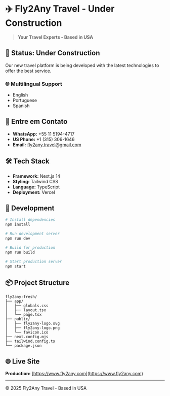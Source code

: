 # ✈️ Fly2Any Travel - Under Construction

> **Your Travel Experts - Based in USA**

## 🚧 Status: Under Construction

Our new travel platform is being developed with the latest technologies to offer the best service.

### 🌐 Multilingual Support
- English
- Portuguese
- Spanish

## 📱 Entre em Contato

- **WhatsApp:** +55 11 5194-4717
- **US Phone:** +1 (315) 306-1646
- **Email:** fly2any.travel@gmail.com

## 🛠️ Tech Stack

- **Framework:** Next.js 14
- **Styling:** Tailwind CSS
- **Language:** TypeScript
- **Deployment:** Vercel

## 🚀 Development

```bash
# Install dependencies
npm install

# Run development server
npm run dev

# Build for production
npm run build

# Start production server
npm start
```

## 📦 Project Structure

```
fly2any-fresh/
├── app/
│   ├── globals.css
│   ├── layout.tsx
│   └── page.tsx
├── public/
│   ├── fly2any-logo.svg
│   ├── fly2any-logo.png
│   └── favicon.ico
├── next.config.mjs
├── tailwind.config.ts
└── package.json
```

## 🌐 Live Site

**Production:** [https://www.fly2any.com](https://www.fly2any.com)

---

© 2025 Fly2Any Travel - Based in USA
